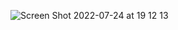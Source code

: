 ![Screen Shot 2022-07-24 at 19 12 13](https://user-images.githubusercontent.com/78265795/180656216-8bd0c0b8-6fcf-453a-b5df-ab4e93585a69.png)
